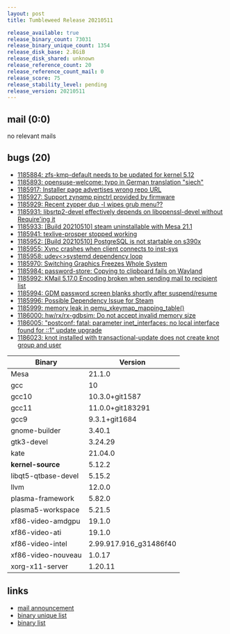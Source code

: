 ```yaml
---
layout: post
title: Tumbleweed Release 20210511

release_available: true
release_binary_count: 73031
release_binary_unique_count: 1354
release_disk_base: 2.8GiB
release_disk_shared: unknown
release_reference_count: 20
release_reference_count_mail: 0
release_score: 75
release_stability_level: pending
release_version: 20210511
---
```


## mail (0:0)

no relevant mails

## bugs (20)

<!--more-->

- [1185884: zfs-kmp-default needs to be updated for kernel 5.12](https://bugzilla.opensuse.org/show_bug.cgi?id=1185884)
- [1185893: opensuse-welcome: typo in German translation "siech"](https://bugzilla.opensuse.org/show_bug.cgi?id=1185893)
- [1185917: Installer page advertises wrong repo URL](https://bugzilla.opensuse.org/show_bug.cgi?id=1185917)
- [1185927: Support zynqmp pinctrl provided by firmware](https://bugzilla.opensuse.org/show_bug.cgi?id=1185927)
- [1185929: Recent zypper dup -l wipes grub menu??](https://bugzilla.opensuse.org/show_bug.cgi?id=1185929)
- [1185931: libsrtp2-devel effectively depends on libopenssl-devel without Require'ing it](https://bugzilla.opensuse.org/show_bug.cgi?id=1185931)
- [1185933: \[Build 20210510\] steam uninstallable with Mesa 21.1](https://bugzilla.opensuse.org/show_bug.cgi?id=1185933)
- [1185941: texlive-prosper stopped working](https://bugzilla.opensuse.org/show_bug.cgi?id=1185941)
- [1185952: \[Build 20210510\] PostgreSQL is not startable on s390x](https://bugzilla.opensuse.org/show_bug.cgi?id=1185952)
- [1185955: Xvnc crashes when client connects to inst-sys](https://bugzilla.opensuse.org/show_bug.cgi?id=1185955)
- [1185958: udev<>systemd dependency loop](https://bugzilla.opensuse.org/show_bug.cgi?id=1185958)
- [1185970: Switching Graphics Freezes Whole System](https://bugzilla.opensuse.org/show_bug.cgi?id=1185970)
- [1185984: password-store: Copying to clipboard fails on Wayland](https://bugzilla.opensuse.org/show_bug.cgi?id=1185984)
- [1185992: KMail 5.17.0 Encoding broken when sending mail to recipient list](https://bugzilla.opensuse.org/show_bug.cgi?id=1185992)
- [1185994: GDM password screen blanks shortly after suspend/resume](https://bugzilla.opensuse.org/show_bug.cgi?id=1185994)
- [1185996: Possible Dependency Issue for Steam](https://bugzilla.opensuse.org/show_bug.cgi?id=1185996)
- [1185999: memory leak in qemu_xkeymap_mapping_table()](https://bugzilla.opensuse.org/show_bug.cgi?id=1185999)
- [1186000: hw/rx/rx-gdbsim: Do not accept invalid memory size](https://bugzilla.opensuse.org/show_bug.cgi?id=1186000)
- [1186005: "postconf: fatal: parameter inet_interfaces: no local interface found for ::1" update upgrade](https://bugzilla.opensuse.org/show_bug.cgi?id=1186005)
- [1186023: knot installed with transactional-update does not create knot group and user](https://bugzilla.opensuse.org/show_bug.cgi?id=1186023)

Binary | Version
--- | ---
Mesa | 21.1.0
gcc | 10
gcc10 | 10.3.0+git1587
gcc11 | 11.0.0+git183291
gcc9 | 9.3.1+git1684
gnome-builder | 3.40.1
gtk3-devel | 3.24.29
kate | 21.04.0
**kernel-source** | 5.12.2
libqt5-qtbase-devel | 5.15.2
llvm | 12.0.0
plasma-framework | 5.82.0
plasma5-workspace | 5.21.5
xf86-video-amdgpu | 19.1.0
xf86-video-ati | 19.1.0
xf86-video-intel | 2.99.917.916_g31486f40
xf86-video-nouveau | 1.0.17
xorg-x11-server | 1.20.11

## links

- [mail announcement](https://github.com/boombatower/tumbleweed-review/issues/10)
- [binary unique list](http://download.opensuse.org/history/20210511/rpm.unique.list)
- [binary list](http://download.opensuse.org/history/20210511/rpm.list)
